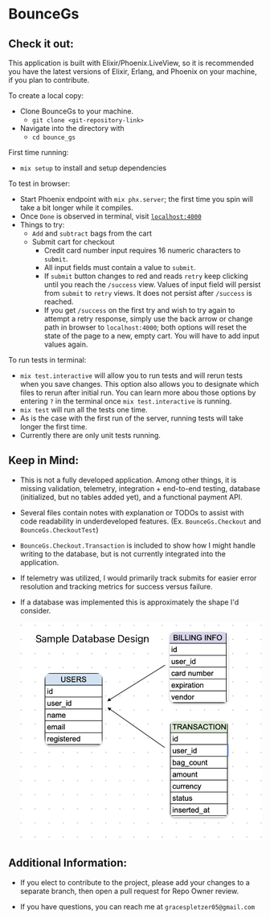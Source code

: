 # BounceGs

## Check it out:

This application is built with Elixir/Phoenix.LiveView, so it is recommended you have the latest versions of Elixir, Erlang, and Phoenix on your machine, if you plan to contribute.

To create a local copy:

- Clone BounceGs to your machine.
  - `git clone <git-repository-link>`
- Navigate into the directory with
  - `cd bounce_gs`

First time running:

- `mix setup` to install and setup dependencies

To test in browser:

- Start Phoenix endpoint with `mix phx.server`; the first time you spin will take a bit longer while it compiles.
- Once `Done` is observed in terminal, visit [`localhost:4000`](http://localhost:4000)
- Things to try:
  - `Add` and `subtract` bags from the cart
  - Submit cart for checkout
    - Credit card number input requires 16 numeric characters to `submit`.
    - All input fields must contain a value to `submit`.
    - If `submit` button changes to red and reads `retry` keep clicking until you reach the `/success` view. Values of input field will persist from `submit` to `retry` views. It does not persist after `/success` is reached.
    - If you get `/success` on the first try and wish to try again to attempt a retry response, simply use the back arrow or change path in browser to `localhost:4000`; both options will reset the state of the page to a new, empty cart. You will have to add input values again.

To run tests in terminal:

- `mix test.interactive` will allow you to run tests and will rerun tests when you save changes. This option also allows you to designate which files to rerun after initial run. You can learn more abou those options by entering `?` in the terminal once `mix test.interactive` is running.
- `mix test` will run all the tests one time.
- As is the case with the first run of the server, running tests will take longer the first time. 
- Currently there are only unit tests running.

## Keep in Mind:

- This is not a fully developed application. Among other things, it is missing validation, telemetry, integration + end-to-end testing, database (initialized, but no tables added yet), and a functional payment API.

- Several files contain notes with explanation or TODOs to assist with code readability in underdeveloped features. (Ex. `BounceGs.Checkout` and `BounceGs.CheckoutTest`)

- `BounceGs.Checkout.Transaction` is included to show how I might handle writing to the database, but is not currently integrated into the application.

- If telemetry was utilized, I would primarily track submits for easier error resolution and tracking metrics for success versus failure.

- If a database was implemented this is approximately the shape I'd consider.

  ![alttext](https://github.com/gspletzer/bounce_gs/blob/main/assets/images/bounce_gs_database.png)

## Additional Information:

- If you elect to contribute to the project, please add your changes to a separate branch, then open a pull request for Repo Owner review.

- If you have questions, you can reach me at `gracespletzer05@gmail.com`
